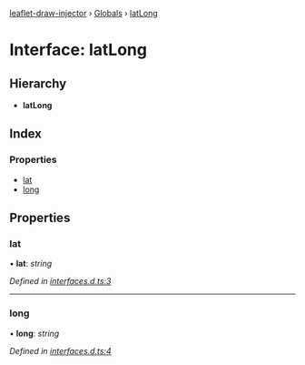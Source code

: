 [leaflet-draw-injector](../README.md) › [Globals](../globals.md) › [latLong](latlong.md)

# Interface: latLong

## Hierarchy

* **latLong**

## Index

### Properties

* [lat](latlong.md#lat)
* [long](latlong.md#long)

## Properties

###  lat

• **lat**: *string*

*Defined in [interfaces.d.ts:3](https://github.com/OpenCIAg/Ngx-Leaflet-Draw-Injector/blob/14c4b69/projects/ngx-leaflet-draw-injector/src/lib/interfaces.d.ts#L3)*

___

###  long

• **long**: *string*

*Defined in [interfaces.d.ts:4](https://github.com/OpenCIAg/Ngx-Leaflet-Draw-Injector/blob/14c4b69/projects/ngx-leaflet-draw-injector/src/lib/interfaces.d.ts#L4)*
